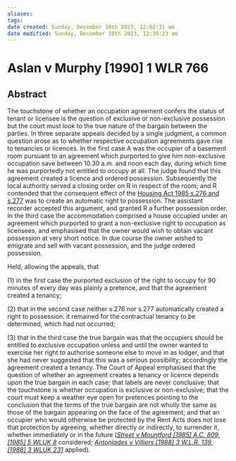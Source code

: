 ```yaml
---
aliases: 
tags: 
date created: Sunday, December 10th 2023, 12:02:31 am
date modified: Sunday, December 10th 2023, 12:39:23 am
---
```


# Aslan v Murphy [1990] 1 WLR 766

## Abstract

The touchstone of whether an occupation agreement confers the status of tenant or licensee is the question of exclusive or non-exclusive possession but the court must look to the true nature of the bargain between the parties. In three separate appeals decided by a single judgment, a common question arose as to whether respective occupation agreements gave rise to tenancies or licences. In the first case A was the occupier of a basement room pursuant to an agreement which purported to give him non-exclusive occupation save between 10.30 a.m. and noon each day, during which time he was purportedly not entitled to occupy at all. The judge found that this agreement created a licence and ordered possession. Subsequently the local authority served a closing order on R in respect of the room; and R contended that the consequent effect of the [Housing Act 1985 s.276 and s.277](https://uk.westlaw.com/Document/IA2B3DBE0E44A11DA8D70A0E70A78ED65/View/FullText.html?originationContext=document&transitionType=DocumentItem&ppcid=436d492118f04f7087409a75d690d1ab&contextData=(sc.Default)) was to create an automatic right to possession. The assistant recorder accepted this argument, and granted R a further possession order. In the third case the accommodation comprised a house occupied under an agreement which purported to grant a non-exclusive right to occupation as licensees, and emphasised that the owner would wish to obtain vacant possession at very short notice. In due course the owner wished to emigrate and sell with vacant possession, and the judge ordered possession.

Held, allowing the appeals, that

(1) in the first case the purported exclusion of the right to occupy for 90 minutes of every day was plainly a pretence, and that the agreement created a tenancy;

(2) that in the second case neither s.276 nor s.277 automatically created a right to possession: it remained for the contractual tenancy to be determined, which had not occurred;

(3) that in the third case the true bargain was that the occupiers should be entitled to exclusive occupation unless and until the owner wanted to exercise her right to authorise someone else to move in as lodger, and that she had never suggested that this was a serious possibility; accordingly the agreement created a tenancy. The Court of Appeal emphasised that the question of whether an agreement creates a tenancy or licence depends upon the true bargain in each case; that labels are never conclusive; that the touchstone is whether occupation is exclusive or non-exclusive; that the court must keep a weather eye open for pretences pointing to the conclusion that the terms of the true bargain are not wholly the same as those of the bargain appearing on the face of the agreement; and that an occupier who would otherwise be protected by the Rent Acts does not lose that protection by agreeing, whether directly or indirectly, to surrender it, whether immediately or in the future (_[Street v Mountford [1985] A.C. 809, [1985] 5 WLUK 8](https://uk.westlaw.com/Document/IC01CD230E42811DA8FC2A0F0355337E9/View/FullText.html?originationContext=document&transitionType=DocumentItem&ppcid=436d492118f04f7087409a75d690d1ab&contextData=(sc.Default))_ considered; _[Antoniades v Villiers [1988] 3 W.L.R. 139, [1988] 3 WLUK 231](https://uk.westlaw.com/Document/I5E985530E42711DA8FC2A0F0355337E9/View/FullText.html?originationContext=document&transitionType=DocumentItem&ppcid=436d492118f04f7087409a75d690d1ab&contextData=(sc.Default))_ applied).
